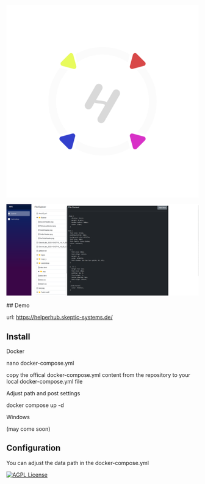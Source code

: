 
<p align="center">
  <img src="https://github.com/J4ron/HelperHub/blob/master/assets/LogoHHub.png" width="550"/>
</p>
<p align="center">
  <img src="https://github.com/J4ron/HelperHub/blob/master/assets/demo.png">
</p>
## Demo


url: https://helperhub.skeptic-systems.de/


## Install

Docker



nano docker-compose.yml

copy the offical docker-compose.yml content from the repository to your local docker-compose.yml file

Adjust path and post settings

docker compose up -d



Windows

(may come soon)


## Configuration

You can adjust the data path in the docker-compose.yml

[![AGPL License](https://img.shields.io/badge/license-AGPL-blue.svg)](http://www.gnu.org/licenses/agpl-3.0)
